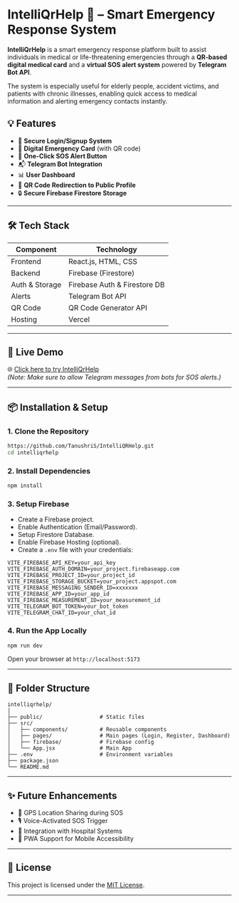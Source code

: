 # IntelliQrHelp 🚨 – Smart Emergency Response System

**IntelliQrHelp** is a smart emergency response platform built to assist individuals in medical or life-threatening emergencies through a **QR-based digital medical card** and a **virtual SOS alert system** powered by **Telegram Bot API**.  

The system is especially useful for elderly people, accident victims, and patients with chronic illnesses, enabling quick access to medical information and alerting emergency contacts instantly.

## 💡 Features

- 🔐 **Secure Login/Signup System**  
- 📄 **Digital Emergency Card** (with QR code)  
- 🚨 **One-Click SOS Alert Button**  
- 📬 **Telegram Bot Integration**  
- 📊 **User Dashboard**  
- 🔗 **QR Code Redirection to Public Profile**  
- 🔒 **Secure Firebase Firestore Storage**

---

## 🛠️ Tech Stack

| Component     | Technology            |
|---------------|------------------------|
| Frontend      | React.js, HTML, CSS    |
| Backend       | Firebase (Firestore)   |
| Auth & Storage| Firebase Auth & Firestore DB |
| Alerts        | Telegram Bot API       |
| QR Code       | QR Code Generator API  |
| Hosting       | Vercel                 |

---

## 🚀 Live Demo

🌐 [Click here to try IntelliQrHelp](https://intelliqrhelp.vercel.app)  
_(Note: Make sure to allow Telegram messages from bots for SOS alerts.)_

---

## 📦 Installation & Setup

### 1. Clone the Repository

```bash
https://github.com/TanushriS/IntelliQRHelp.git
cd intelliqrhelp
````

### 2. Install Dependencies

```bash
npm install
```

### 3. Setup Firebase

* Create a Firebase project.
* Enable Authentication (Email/Password).
* Setup Firestore Database.
* Enable Firebase Hosting (optional).
* Create a `.env` file with your credentials:

```env
VITE_FIREBASE_API_KEY=your_api_key
VITE_FIREBASE_AUTH_DOMAIN=your_project.firebaseapp.com
VITE_FIREBASE_PROJECT_ID=your_project_id
VITE_FIREBASE_STORAGE_BUCKET=your_project.appspot.com
VITE_FIREBASE_MESSAGING_SENDER_ID=xxxxxxx
VITE_FIREBASE_APP_ID=your_app_id
VITE_FIREBASE_MEASUREMENT_ID=your_measurement_id
VITE_TELEGRAM_BOT_TOKEN=your_bot_token
VITE_TELEGRAM_CHAT_ID=your_chat_id
```

### 4. Run the App Locally

```bash
npm run dev
```

Open your browser at `http://localhost:5173`

---

## 🧪 Folder Structure

```
intelliqrhelp/
│
├── public/                  # Static files
├── src/
│   ├── components/          # Reusable components
│   ├── pages/               # Main pages (Login, Register, Dashboard)
│   ├── firebase/            # Firebase config
│   └── App.jsx              # Main App
├── .env                     # Environment variables
├── package.json
└── README.md
```

---

## ✨ Future Enhancements

* 📍 GPS Location Sharing during SOS
* 🎙️ Voice-Activated SOS Trigger
* 🏥 Integration with Hospital Systems
* 📱 PWA Support for Mobile Accessibility

---

## 📄 License

This project is licensed under the [MIT License](LICENSE).

---


